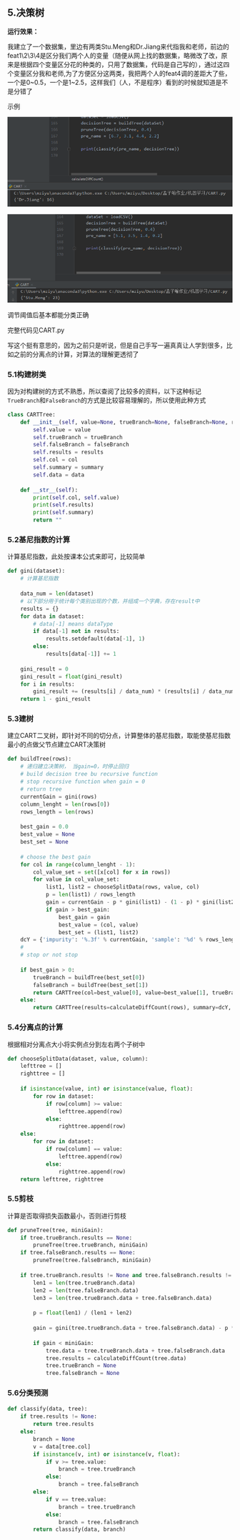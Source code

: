 ## 5.决策树

**运行效果：**

我建立了一个数据集，里边有两类Stu.Meng和Dr.Jiang来代指我和老师，前边的feat1\2\3\4是区分我们两个人的变量（随便从网上找的数据集，略微改了改，原来是根据四个变量区分花的种类的，只用了数据集，代码是自己写的），通过这四个变量区分我和老师,为了方便区分这两类，我把两个人的feat4调的差距大了些，一个是0\~0.5，一个是1\~2.5，这样我们（人，不是程序）看到的时候就知道是不是分错了

示例

![](imgs/4.png)

![](imgs/3.png)

调节阈值后基本都能分类正确

完整代码见CART.py

写这个挺有意思的，因为之前只是听说，但是自己手写一遍真真让人学到很多，比如之前的分离点的计算，对算法的理解更透彻了

### 5.1构建树类

因为对构建树的方式不熟悉，所以查阅了比较多的资料，以下这种标记`TrueBranch`和`FalseBranch`的方式是比较容易理解的，所以使用此种方式

```python
class CARTTree:
    def __init__(self, value=None, trueBranch=None, falseBranch=None, results=None, col=-1, summary=None, data=None):
        self.value = value
        self.trueBranch = trueBranch
        self.falseBranch = falseBranch
        self.results = results
        self.col = col
        self.summary = summary
        self.data = data

    def __str__(self):
        print(self.col, self.value)
        print(self.results)
        print(self.summary)
        return ""
```

### 5.2基尼指数的计算

计算基尼指数，此处按课本公式来即可，比较简单

```python
def gini(dataset):
    # 计算基尼指数

    data_num = len(dataset)
    # 以下部分用于统计每个类别出现的个数，并组成一个字典，存在result中
    results = {}
    for data in dataset:
        # data[-1] means dataType
        if data[-1] not in results:
            results.setdefault(data[-1], 1)
        else:
            results[data[-1]] += 1

    gini_result = 0
    gini_result = float(gini_result)
    for i in results:
        gini_result += (results[i] / data_num) * (results[i] / data_num)
    return 1 - gini_result
```

### 5.3建树

建立CART二叉树，即针对不同的切分点，计算整体的基尼指数，取能使基尼指数最小的点做父节点建立CART决策树

```python
def buildTree(rows):
    # 递归建立决策树， 当gain=0，时停止回归
    # build decision tree bu recursive function
    # stop recursive function when gain = 0
    # return tree
    currentGain = gini(rows)
    column_lenght = len(rows[0])
    rows_length = len(rows)

    best_gain = 0.0
    best_value = None
    best_set = None

    # choose the best gain
    for col in range(column_lenght - 1):
        col_value_set = set([x[col] for x in rows])
        for value in col_value_set:
            list1, list2 = chooseSplitData(rows, value, col)
            p = len(list1) / rows_length
            gain = currentGain - p * gini(list1) - (1 - p) * gini(list2)
            if gain > best_gain:
                best_gain = gain
                best_value = (col, value)
                best_set = (list1, list2)
    dcY = {'impurity': '%.3f' % currentGain, 'sample': '%d' % rows_length}
    #
    # stop or not stop

    if best_gain > 0:
        trueBranch = buildTree(best_set[0])
        falseBranch = buildTree(best_set[1])
        return CARTTree(col=best_value[0], value=best_value[1], trueBranch=trueBranch, falseBranch=falseBranch, summary=dcY)
    else:
        return CARTTree(results=calculateDiffCount(rows), summary=dcY, data=rows)
```

### 5.4分离点的计算

根据相对分离点大小将实例点分到左右两个子树中

```python
def chooseSplitData(dataset, value, column):
    lefttree = []
    righttree = []

    if isinstance(value, int) or isinstance(value, float):
        for row in dataset:
            if row[column] >= value:
                lefttree.append(row)
            else:
                righttree.append(row)
    else:
        for row in dataset:
            if row[column] == value:
                lefttree.append(row)
            else:
                righttree.append(row)
    return lefttree, righttree
```

### 5.5剪枝

计算是否取得损失函数最小，否则进行剪枝

```python
def pruneTree(tree, miniGain):
    if tree.trueBranch.results == None:
        pruneTree(tree.trueBranch, miniGain)
    if tree.falseBranch.results == None:
        pruneTree(tree.falseBranch, miniGain)

    if tree.trueBranch.results != None and tree.falseBranch.results != None:
        len1 = len(tree.trueBranch.data)
        len2 = len(tree.falseBranch.data)
        len3 = len(tree.trueBranch.data + tree.falseBranch.data)

        p = float(len1) / (len1 + len2)

        gain = gini(tree.trueBranch.data + tree.falseBranch.data) - p * gini(tree.trueBranch.data) - (1 - p) * gini(tree.falseBranch.data)

        if gain < miniGain:
            tree.data = tree.trueBranch.data + tree.falseBranch.data
            tree.results = calculateDiffCount(tree.data)
            tree.trueBranch = None
            tree.falseBranch = None           
```

### 5.6分类预测

```python
def classify(data, tree):
    if tree.results != None:
        return tree.results
    else:
        branch = None
        v = data[tree.col]
        if isinstance(v, int) or isinstance(v, float):
            if v >= tree.value:
                branch = tree.trueBranch
            else:
                branch = tree.falseBranch
        else:
            if v == tree.value:
                branch = tree.trueBranch
            else:
                branch = tree.falseBranch
        return classify(data, branch)
```

